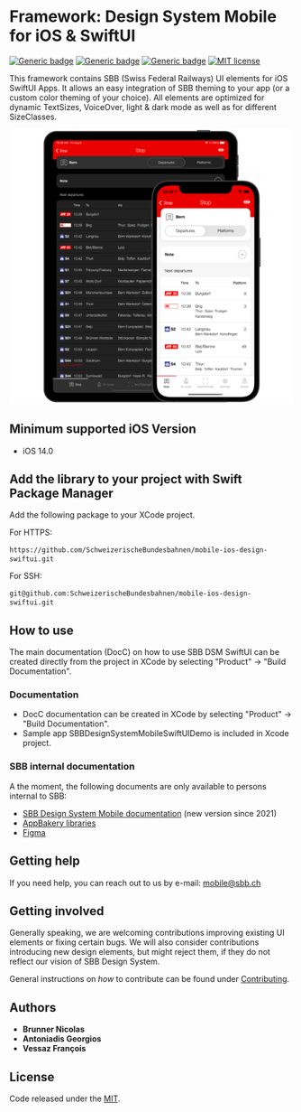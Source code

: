 # Framework: Design System Mobile for iOS & SwiftUI

[![Generic badge](https://img.shields.io/badge/platform-iOS%2014+-blue.svg)](https://www.apple.com/ios/ios-15/)
[![Generic badge](https://img.shields.io/badge/Swift%20Package%20Manager-compatible-brightgreen.svg)](https://github.com/apple/swift-package-manager)
[![Generic badge](https://img.shields.io/badge/pod-compatible-brightgreen.svg)](https://TODO/)
[![MIT license](https://img.shields.io/badge/License-MIT-blue.svg)](https://spdx.org/licenses/MIT.html)

This framework contains SBB (Swiss Federal Railways) UI elements for iOS SwiftUI Apps. It allows an easy integration of SBB theming to your app (or a custom color theming of your choice). All elements are optimized for dynamic TextSizes, VoiceOver, light & dark mode as well as for different SizeClasses.

![SBB Design System Mobile in use](SBBDesignSystemMobileSwiftUI/Documentation.docc/Resources/SBBDSM_Devices.png)

## Minimum supported iOS Version

* iOS 14.0

## Add the library to your project with Swift Package Manager

Add the following package to your XCode project.

For HTTPS:
```
https://github.com/SchweizerischeBundesbahnen/mobile-ios-design-swiftui.git
```

For SSH:
```
git@github.com:SchweizerischeBundesbahnen/mobile-ios-design-swiftui.git
```

## How to use

The main documentation (DocC) on how to use SBB DSM SwiftUI can be created directly from the project in XCode by selecting "Product" -> "Build Documentation".

### Documentation

* DocC documentation can be created in XCode by selecting "Product" -> "Build Documentation".
* Sample app SBBDesignSystemMobileSwiftUIDemo is included in Xcode project.

### SBB internal documentation

A the moment, the following documents are only available to persons internal to SBB:
* [SBB Design System Mobile documentation](https://digital.sbb.ch/de/design-system-mobile-new "Design System Mobile documentation") (new version since 2021) 
* [AppBakery libraries](https://sbb.sharepoint.com/sites/app-bakery/SitePages/Mobile-Libraries.aspx "AppBakery liraries")
* [Figma](https://www.figma.com/file/56woOj0p1qEOrZiTzi4mJ7/SBB-Mobile-Library-%28draft%29 "Figma library")

## Getting help

If you need help, you can reach out to us by e-mail: [mobile@sbb.ch](mailto:mobile@sbb.ch?subject=[GitHub]%20MDS%20SwiftUI)

## Getting involved

Generally speaking, we are welcoming contributions improving existing UI elements or fixing certain bugs. We will also consider contributions introducing new design elements, but might reject them, if they do not reflect our vision of SBB Design System.

General instructions on _how_ to contribute can be found under [Contributing](Contributing.md).

## Authors

* **Brunner Nicolas**
* **Antoniadis Georgios**
* **Vessaz François**


## License

Code released under the [MIT](LICENSE).
